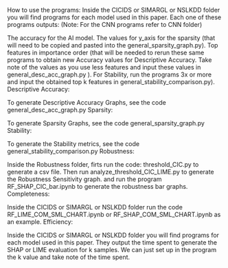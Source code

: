How to use the programs:
Inside the CICIDS or SIMARGL or NSLKDD folder you will find programs for each model used in this paper. Each one of these programs outputs: (Note: For the CNN programs refer to CNN folder)

The accuracy for the AI model.
The values for y_axis for the sparsity (that will need to be copied and pasted into the general_sparsity_graph.py).
Top features in importance order (that will be needed to rerun these same programs to obtain new Accuracy values for Descriptive Accuracy. Take note of the values as you use less features and input these values in general_desc_acc_graph.py ).
For Stability, run the programs 3x or more and input the obtained top k features in general_stability_comparison.py).
Descriptive Accuracy:

To generate Descriptive Accuracy Graphs, see the code general_desc_acc_graph.py
Sparsity:

To generate Sparsity Graphs, see the code general_sparsity_graph.py
Stability:

To generate the Stability metrics, see the code general_stability_comparison.py
Robustness:

Inside the Robustness folder, firts run the code: threshold_CIC.py to generate a csv file. Then run analyze_threshold_CIC_LIME.py to generate the Robustness Sensitivity graph. and run the program RF_SHAP_CIC_bar.ipynb to generate the robustness bar graphs.
Completeness:

Inside the CICIDS or SIMARGL or NSLKDD folder run the code RF_LIME_COM_SML_CHART.ipynb or RF_SHAP_COM_SML_CHART.ipynb as an example.
Efficiency:

Inside the CICIDS or SIMARGL or NSLKDD folder you will find programs for each model used in this paper. They output the time spent to generate the SHAP or LIME evaluation for k samples. We can just set up in the program the k value and take note of the time spent.
